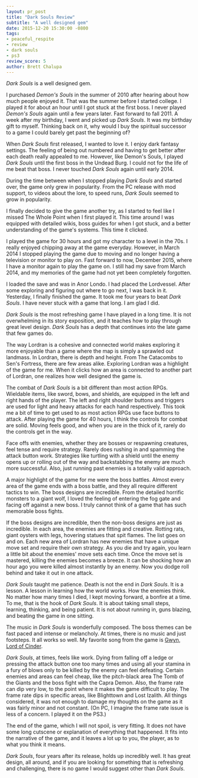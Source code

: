 ```yaml
---
layout: pr_post
title: "Dark Souls Review"
subtitle: "A well designed gem"
date: 2015-12-20 15:30:00 -0800
tags:
- peaceful_respite
- review
- dark souls
- ps3
review_score: 5
author: Brett Chalupa
---
```


_Dark Souls_ is a well designed gem.

I purchased _Demon's Souls_ in the summer of 2010 after hearing about how
much people enjoyed it. That was the summer before I started college. I
played it for about an hour until I got stuck at the first boss. I never
played _Demon's Souls_ again until a few years later. Fast forward to fall
2011. A week after my birthday, I went and picked up _Dark Souls_. It was
my birthday gift to myself. Thinking back on it, why would I buy the
spiritual successor to a game I could barely get past the beginning of?

When _Dark Souls_ first released, I wanted to love it. I enjoy dark
fantasy settings. The feeling of being out numbered and having to get
better after each death really appealed to me. However, like Demon's
Souls, I played _Dark Souls_ until the first boss in the Undead Burg. I
could not for the life of me beat that boss. I never touched _Dark Souls_
again until early 2014.

During the time between when I stopped playing _Dark Souls_ and started
over, the game only grew in popularity. From the PC release with mod
support, to videos about the lore, to speed runs, _Dark Souls_ seemed to
grow in popularity.

I finally decided to give the game another try, as I started to feel
like I missed The Whole Point when I first played it. This time around I
was equipped with detailed wikis, boss guides for when I got stuck, and
a better understanding of the game's systems. This time it clicked.

I played the game for 30 hours and got my character to a level in the
70s. I really enjoyed chipping away at the game everyday. However, in
March 2014 I stopped playing the game due to moving and no longer having
a television or monitor to play on. Fast forward to now, December 2015,
where I have a monitor again to play the game on. I still had my save
from March 2014, and my memories of the game had not yet been completely
forgotten.

I loaded the save and was in Anor Londo. I had placed the Lordvessel.
After some exploring and figuring out where to go next, I was back in
it. Yesterday, I finally finished the game. It took me four years to
beat _Dark Souls_. I have never stuck with a game that long. I am glad I
did.

_Dark Souls_ is the most refreshing game I have played in a long time. It
is not overwhelming in its story exposition, and it teaches how to play
through great level design. _Dark Souls_ has a depth that continues into
the late game that few games do.

The way Lordran is a cohesive and connected world makes exploring it
more enjoyable than a game where the map is simply a sprawled out
landmass. In Lordran, there is depth and height. From The Catacombs to
Sen's Fortress, there are few areas alike. Exploring Lordran was a
highlight of the game for me. When it clicks how an area is connected to
another part of Lordran, one realizes how well designed the game is.

The combat of _Dark Souls_ is a bit different than most action RPGs.
Wieldable items, like sword, bows, and shields, are equipped in the left
and right hands of the player. The left and right shoulder buttons and
triggers are used for light and heavy attacks for each hand
respectively. This took me a bit of time to get used to as most action
RPGs use face buttons to attack. After playing the game for 40 hours, I
think the controls for combat are solid. Moving feels good, and when you
are in the thick of it, rarely do the controls get in the way.

Face offs with enemies, whether they are bosses or respawning creatures,
feel tense and require strategy. Rarely does rushing in and spamming the
attack button work. Strategies like turtling with a shield until the
enemy opens up or rolling out of the way and backstabbing the enemy are
much more successful. Also, just running past enemies is a totally valid
approach.

A major highlight of the game for me were the boss battles. Almost every
area of the game ends with a boss battle, and they all require different
tactics to win. The boss designs are incredible. From the detailed
horrific monsters to a giant wolf, I loved the feeling of entering the
fog gate and facing off against a new boss. I truly cannot think of a
game that has such memorable boss fights.

If the boss designs are incredible, then the non-boss designs are just
as incredible. In each area, the enemies are fitting and creative.
Rotting rats, giant oysters with legs, hovering statues that spit
flames. The list goes on and on. Each new area of Lordran has new
enemies that have a unique move set and require their own strategy. As
you die and try again, you learn a little bit about the enemies' move
sets each time. Once the move set is mastered, killing the enemies
becomes a breeze. It can be shocking how an hour ago you were killed
almost instantly by an enemy. Now you dodge roll behind and take it out
in one attack.

_Dark Souls_ taught me patience. Death is not the end in _Dark Souls_. It is
a lesson. A lesson in learning how the world works. How the enemies
think. No matter how many times I died, I kept moving forward, a bonfire
at a time. To me, that is the hook of _Dark Souls_. It is about taking
small steps, learning, thinking, and being patient. It is not about
running in, guns blazing, and beating the game in one sitting.

The music in _Dark Souls_ is wonderfully composed. The boss themes can be
fast paced and intense or melancholy. At times, there is no music and
just footsteps. It all works so well. My favorite song from the game is
[Gwyn, Lord of Cinder](https://www.youtube.com/watch?v=AB6sOhQan9Y).

_Dark Souls_, at times, feels like work. Dying from falling off a ledge or
pressing the attack button one too many times and using all your stamina
in a fury of blows only to be killed by the enemy can feel defeating.
Certain enemies and areas can feel cheap, like the pitch-black area The
Tomb of the Giants and the boss fight with the Capra Demon. Also, the
frame rate can dip very low, to the point where it makes the game
difficult to play. The frame rate dips in specific areas, like
Blighttown and Lost Izalith. All things considered, it was not enough to
damage my thoughts on the game as it was fairly minor and not constant.
(On PC, I imagine the frame rate issue is less of a concern. I played it
on the PS3.)

The end of the game, which I will not spoil, is very fitting. It does
not have some long cutscene or explanation of everything that happened.
It fits into the narrative of the game, and it leaves a lot up to you,
the player, as to what you think it means.

_Dark Souls_, four years after its release, holds up incredibly well. It
has great design, all around, and if you are looking for something that
is refreshing and challenging, there is no game I would suggest other
than _Dark Souls_.
